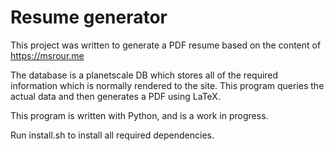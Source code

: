 # Resume generator

This project was written to generate a PDF resume based on the content of https://msrour.me

The database is a planetscale DB which stores all of the required information which is normally rendered to the site. This program queries the actual data and then generates a PDF using LaTeX.

This program is written with Python, and is a work in progress.

Run install.sh to install all required dependencies.